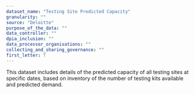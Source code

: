 ```yaml
---
dataset_name: "Testing Site Predicted Capacity"
granularity: ""
source: "Deloitte"
purpose_of_the_data: ""
data_controller: ""
dpia_inclusion: ""
data_processor_organisations: ""
collecting_and_sharing_governance: ""
first_letter: T
---
```

This dataset includes details of the predicted capacity of all testing sites at specific dates, based on inventory of the number of testing kits available and predicted demand.